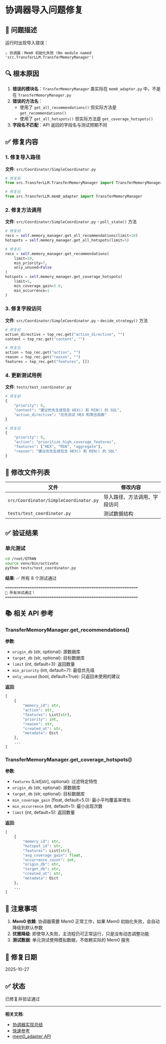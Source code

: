 # 协调器导入问题修复

## 🐛 问题描述

运行时出现导入错误：
```
⚠️ 协调器：Mem0 初始化失败 (No module named 'src.TransferLLM.TransferMemoryManager')
```

## 🔍 根本原因

1. **错误的模块名**：`TransferMemoryManager` 类实际在 `mem0_adapter.py` 中，不是在 `TransferMemoryManager.py`
2. **错误的方法名**：
   - 使用了 `get_all_recommendations()` 但实际方法是 `get_recommendations()`
   - 使用了 `get_all_hotspots()` 但实际方法是 `get_coverage_hotspots()`
3. **字段名不匹配**：API 返回的字段名与测试预期不同

## ✅ 修复内容

### 1. 修复导入路径

**文件**: `src/Coordinator/SimpleCoordinator.py`

```python
# 修复前
from src.TransferLLM.TransferMemoryManager import TransferMemoryManager

# 修复后
from src.TransferLLM.mem0_adapter import TransferMemoryManager
```

### 2. 修复方法调用

**文件**: `src/Coordinator/SimpleCoordinator.py` - `poll_state()` 方法

```python
# 修复前
recs = self.memory_manager.get_all_recommendations(limit=10)
hotspots = self.memory_manager.get_all_hotspots(limit=5)

# 修复后
recs = self.memory_manager.get_recommendations(
    limit=10,
    min_priority=7,
    only_unused=False
)
hotspots = self.memory_manager.get_coverage_hotspots(
    limit=5,
    min_coverage_gain=5.0,
    min_occurrence=1
)
```

### 3. 修复字段访问

**文件**: `src/Coordinator/SimpleCoordinator.py` - `decide_strategy()` 方法

```python
# 修复前
action_directive = top_rec.get("action_directive", "")
content = top_rec.get("content", "")

# 修复后
action = top_rec.get("action", "")
reason = top_rec.get("reason", "")
features = top_rec.get("features", [])
```

### 4. 更新测试用例

**文件**: `tests/test_coordinator.py`

```python
# 修复前
{
    "priority": 9,
    "content": "建议优先生成包含 HEX() 和 MIN() 的 SQL",
    "action_directive": "优先测试 HEX 和聚合函数"
}

# 修复后
{
    "priority": 9,
    "action": "prioritize_high_coverage_features",
    "features": ["HEX", "MIN", "aggregate"],
    "reason": "建议优先生成包含 HEX() 和 MIN() 的 SQL"
}
```

## 📝 修改文件列表

| 文件 | 修改内容 |
|------|---------|
| `src/Coordinator/SimpleCoordinator.py` | 导入路径、方法调用、字段访问 |
| `tests/test_coordinator.py` | 测试数据结构 |

## ✅ 验证结果

### 单元测试
```bash
cd /root/QTRAN
source venv/bin/activate
python tests/test_coordinator.py
```

**结果**: ✅ 所有 8 个测试通过

```
============================================================
🎉 所有测试通过！
============================================================
```

## 📚 相关 API 参考

### TransferMemoryManager.get_recommendations()

**参数**:
- `origin_db` (str, optional): 源数据库
- `target_db` (str, optional): 目标数据库
- `limit` (int, default=3): 返回数量
- `min_priority` (int, default=7): 最低优先级
- `only_unused` (bool, default=True): 只返回未使用的建议

**返回**:
```python
[
    {
        "memory_id": str,
        "action": str,
        "features": List[str],
        "priority": int,
        "reason": str,
        "created_at": str,
        "metadata": Dict
    },
    ...
]
```

### TransferMemoryManager.get_coverage_hotspots()

**参数**:
- `features` (List[str], optional): 过滤特定特性
- `origin_db` (str, optional): 源数据库
- `target_db` (str, optional): 目标数据库
- `min_coverage_gain` (float, default=5.0): 最小平均覆盖率增长
- `min_occurrence` (int, default=1): 最小出现次数
- `limit` (int, default=5): 返回数量

**返回**:
```python
[
    {
        "memory_id": str,
        "hotspot_id": str,
        "features": List[str],
        "avg_coverage_gain": float,
        "occurrence_count": int,
        "origin_db": str,
        "target_db": str,
        "created_at": str,
        "metadata": Dict
    },
    ...
]
```

## 🎯 注意事项

1. **Mem0 依赖**: 协调器需要 Mem0 正常工作，如果 Mem0 初始化失败，会自动降级到默认参数
2. **优雅降级**: 即使导入失败，主流程仍可正常运行，只是没有动态调整功能
3. **测试数据**: 单元测试使用模拟数据，不依赖实际的 Mem0 服务

## 📅 修复日期
2025-10-27

## ✅ 状态
已修复并验证通过

---

**相关文档**:
- [协调器实现总结](CHANGELOG_coordinator.md)
- [快速参考](README_Coordinator.md)
- [mem0_adapter API](src/TransferLLM/mem0_adapter.py)

